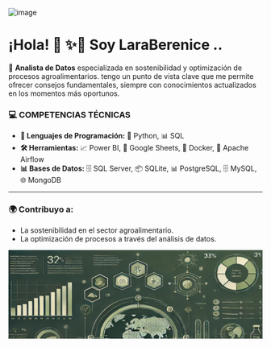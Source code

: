 ![image](https://github.com/user-attachments/assets/70bb8b8e-b3ce-48a3-ae6f-5c4cb1db8434) 

# ¡Hola! 👋 ✨🔭 Soy LaraBerenice ..

🌱 **Analista de Datos** especializada en sostenibilidad y optimización de procesos agroalimentarios. tengo un punto de vista clave que me permite ofrecer consejos fundamentales, siempre con conocimientos actualizados en los momentos más oportunos.

### 💻 COMPETENCIAS TÉCNICAS
- **🔧 Lenguajes de Programación:** 🐍 Python, 📊 SQL
- **🛠 Herramientas:** 📈 Power BI, 📅 Google Sheets, 🐳 Docker, 🚀 Apache Airflow
- **📊 Bases de Datos:** 🗄️ SQL Server, 📦 SQLite, 📊 PostgreSQL, 🗄️ MySQL, 🌐 MongoDB

---

### 🌍 Contribuyo a:
- La sostenibilidad en el sector agroalimentario.
- La optimización de procesos a través del análisis de datos.

![Nueva Imagen](https://github.com/LaraBerenice/Repo_Imagenes/blob/main/xx.png)


